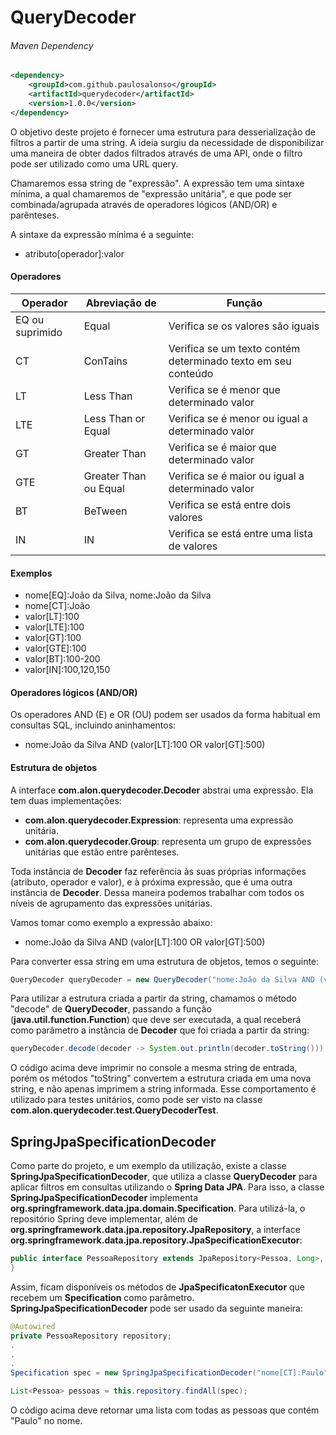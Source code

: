 # QueryDecoder

###### Maven Dependency
```xml
<dependency>
    <groupId>com.github.paulosalonso</groupId>
    <artifactId>querydecoder</artifactId>
    <version>1.0.0</version>
</dependency>
```

O objetivo deste projeto é fornecer uma estrutura para desserialização de filtros a partir de uma string. A ideia surgiu da necessidade de disponibilizar uma maneira de obter dados filtrados através de uma API, onde o filtro pode ser utilizado como uma URL query.

Chamaremos essa string de "expressão". A expressão tem uma sintaxe mínima, a qual chamaremos de "expressão unitária", e que pode ser combinada/agrupada através de operadores lógicos (AND/OR) e parênteses.

A sintaxe da expressão mínima é a seguinte:

* atributo[operador]:valor

#### Operadores

| Operador        | Abreviação de         | Função                                                        |
|-----------------|-----------------------|---------------------------------------------------------------|
| EQ ou suprimido | Equal                 | Verifica se os valores são iguais                             |
| CT              | ConTains              | Verifica se um texto contém determinado texto em seu conteúdo |
| LT              | Less Than             | Verifica se é menor que determinado valor                     |
| LTE             | Less Than or Equal    | Verifica se é menor ou igual a determinado valor              |
| GT              | Greater Than          | Verifica se é maior que determinado valor                     |
| GTE             | Greater Than ou Equal | Verifica se é maior ou igual a determinado valor              |
| BT              | BeTween               | Verifica se está entre dois valores                           |
| IN              | IN                    | Verifica se está entre uma lista de valores                   |

#### Exemplos
 
* nome[EQ]:João da Silva, nome:João da Silva 
* nome[CT]:João
* valor[LT]:100
* valor[LTE]:100
* valor[GT]:100
* valor[GTE]:100
* valor[BT]:100-200
* valor[IN]:100,120,150

#### Operadores lógicos (AND/OR)

Os operadores AND (E) e OR (OU) podem ser usados da forma habitual em consultas SQL, incluindo aninhamentos:

* nome:João da Silva AND (valor[LT]:100 OR valor[GT]:500)


#### Estrutura de objetos

A interface __com.alon.querydecoder.Decoder__ abstrai uma expressão. Ela tem duas implementações: 

* __com.alon.querydecoder.Expression__: representa uma expressão unitária.
* __com.alon.querydecoder.Group__: representa um grupo de expressões unitárias que estão entre parênteses.

Toda instância de __Decoder__ faz referência às suas próprias informações (atributo, operador e valor), e à próxima expressão, que é uma outra instância de __Decoder__. Dessa maneira podemos trabalhar com todos os níveis de agrupamento das expressões unitárias.

Vamos tomar como exemplo a expressão abaixo:

* nome:João da Silva AND (valor[LT]:100 OR valor[GT]:500)

Para converter essa string em uma estrutura de objetos, temos o seguinte:

```java
QueryDecoder queryDecoder = new QueryDecoder("nome:João da Silva AND (valor[LT]:100 OR valor[GT]:500)");
```

Para utilizar a estrutura criada a partir da string, chamamos o método "decode" de __QueryDecoder__, passando a função (__java.util.function.Function__) que deve ser executada, a qual receberá como parâmetro a instância de __Decoder__ que foi criada a partir da string:

```java
queryDecoder.decode(decoder -> System.out.println(decoder.toString()));
```

O código acima deve imprimir no console a mesma string de entrada, porém os métodos "toString" convertem a estrutura criada em uma nova string, e não apenas imprimem a string informada. Esse comportamento é utilizado para testes unitários, como pode ser visto na classe __com.alon.querydecoder.test.QueryDecoderTest__.

## SpringJpaSpecificationDecoder

Como parte do projeto, e um exemplo da utilização, existe a classe __SpringJpaSpecificationDecoder__, que utiliza a classe __QueryDecoder__ para aplicar filtros em consultas utilizando o __Spring Data JPA__. Para isso, a classe __SpringJpaSpecificationDecoder__ implementa __org.springframework.data.jpa.domain.Specification__. Para utilizá-la, o repositório Spring deve implementar, além de __org.springframework.data.jpa.repository.JpaRepository__, a interface __org.springframework.data.jpa.repository.JpaSpecificationExecutor__:

```java
public interface PessoaRepository extends JpaRepository<Pessoa, Long>, JpaSpecificationExecutor<Pessoa> {
}
```

Assim, ficam disponíveis os métodos de __JpaSpecificatonExecutor__ que recebem um __Specification__ como parâmetro. __SpringJpaSpecificationDecoder__ pode ser usado da seguinte maneira:

```java
@Autowired
private PessoaRepository repository;
.
.
.
Specification spec = new SpringJpaSpecificationDecoder("nome[CT]:Paulo");

List<Pessoa> pessoas = this.repository.findAll(spec);
```

O código acima deve retornar uma lista com todas as pessoas que contém "Paulo" no nome.
